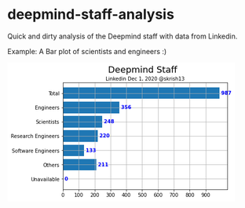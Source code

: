 # deepmind-staff-analysis
Quick and dirty analysis of the Deepmind staff with data from Linkedin.

Example: A Bar plot of scientists and engineers :)

![Bar Plot of Scientists and Engineers](https://raw.githubusercontent.com/skrish13/deepmind-staff-analysis/main/plot.png)
